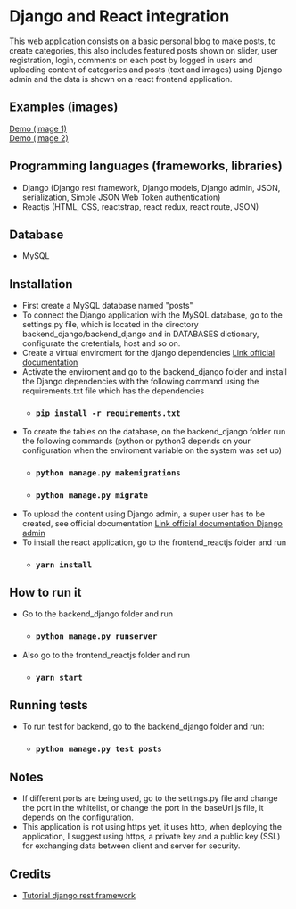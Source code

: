 # Django and React integration #

This web application consists on a basic personal blog to make posts, to create categories, this also includes featured posts shown on slider, user registration, login, comments on each post by logged in users and uploading content of categories and posts (text and images) using Django admin and the data is shown on a react frontend application.

## Examples (images) ##
[Demo (image 1)](https://user-images.githubusercontent.com/59356298/103450354-23347800-4c83-11eb-85d9-bdad72bfdb16.png "demo 1")  
[Demo (image 2)](https://user-images.githubusercontent.com/59356298/103450370-68f14080-4c83-11eb-968d-429126c37ee8.png "demo 2")

## Programming languages (frameworks, libraries) ##
*   Django (Django rest framework, Django models, Django admin, JSON, serialization, Simple JSON Web Token authentication)
*   Reactjs (HTML, CSS, reactstrap, react redux, react route, JSON)

## Database ##
*   MySQL

## Installation ##
*   First create a MySQL database named "posts" 
*   To connect the Django application with the MySQL database, go to the settings.py file, which is located in the directory backend_django/backend_django and in DATABASES dictionary, configurate the cretentials, host and so on.
*   Create a virtual enviroment for the django dependencies [Link official documentation](https://docs.djangoproject.com/en/3.1/intro/contributing/#getting-a-copy-of-django-s-development-version "djangoenviroment")
*   Activate the enviroment and go to the backend_django folder and install the Django dependencies with the following command using the requirements.txt file which has the dependencies
	* ### `pip install -r requirements.txt`
*   To create the tables on the database, on the backend_django folder run the following commands (python or python3 depends on your configuration when the enviroment variable on the system was set up)
	* ### `python manage.py makemigrations`
	* ### `python manage.py migrate`
*   To upload the content using Django admin, a super user has to be created, see official documentation [Link official documentation Django admin](https://docs.djangoproject.com/en/3.1/intro/tutorial02/#introducing-the-django-admin "djangoenviroment")
*   To install the react application, go to the frontend_reactjs folder and run
	* ### `yarn install`

## How to run it ##
*   Go to the backend_django folder and run
	* ### `python manage.py runserver`
*   Also go to the frontend_reactjs folder and run
	* ### `yarn start`

## Running tests ##
*   To run test for backend, go to the backend_django folder and run:
	* ### `python manage.py test posts`

## Notes ##
*   If different ports are being used, go to the settings.py file and change the port in the whitelist, or change the port in the baseUrl.js file, it depends on the configuration.
*   This application is not using https yet, it uses http, when deploying the application, I suggest using https, a private key and a public key (SSL) for exchanging data between client and server for security.

## Credits ##
*   [Tutorial django rest framework](https://bezkoder.com/django-crud-mysql-rest-framework/ "djangorestframeworktutorial")